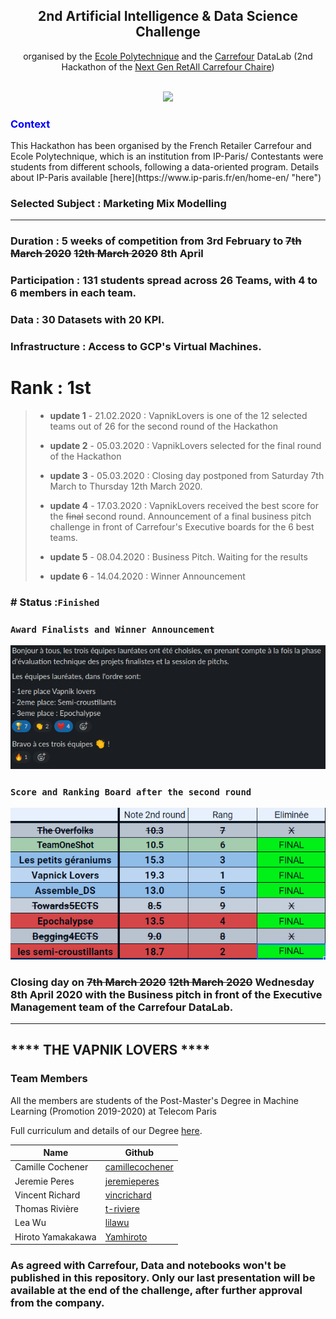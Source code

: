 <div align='center'><h2>2nd Artificial Intelligence & Data Science Challenge</h2></div>

<div align='center'>organised by the <a href="https://www.polytechnique.edu/">Ecole Polytechnique</a> and the <a href="https://www.carrefour.com/fr">Carrefour</a> DataLab (2nd Hackathon of the <a href="https://www.polytechnique.edu/fondation/content/carrefour-l%E2%80%99x-et-la-fx-cr%C3%A9ent-la-chaire-%C2%AB-next-gen-retail-%C2%BB">Next Gen RetAIl Carrefour Chaire</a>)</div>
<br>
<p align="center">
  <img src="hackathon-presentation.png" width="700"/>
</p>

<h3 style="color:blue;">Context</h3>
This Hackathon has been organised by the French Retailer Carrefour and Ecole Polytechnique, which is an institution from IP-Paris/
Contestants were students from different schools, following a data-oriented program.
Details about IP-Paris available [here](https://www.ip-paris.fr/en/home-en/ "here") 

### Selected Subject : Marketing Mix Modelling 

------
### Duration : 5 weeks of competition from 3rd February to ~~7th March 2020~~ ~~12th March 2020~~ 8th April
### Participation : 131 students spread across 26 Teams, with 4 to 6 members in each team.

### Data : 30 Datasets with 20 KPI.

### Infrastructure :  Access to GCP's Virtual Machines. 



# Rank : 1st

> - **update 1** - 21.02.2020 : VapnikLovers is one of the 12 selected teams out of 26 for the second round of the Hackathon 
>
> - **update 2** - 05.03.2020 : VapnikLovers selected for the final round of the Hackathon 
>
> - **update 3** - 05.03.2020 : Closing day postponed from Saturday 7th March to Thursday 12th March 2020.
>
> - **update 4** - 17.03.2020 : VapnikLovers received the best score for the ~~final~~ second round. Announcement of a final business pitch challenge in front of Carrefour's Executive boards for the 6 best teams.
>
> - **update 5** - 08.04.2020 : Business Pitch. Waiting for the results
>
> - **update 6** - 14.04.2020 :  Winner Announcement 
>
>   

### # Status :`Finished`

### `Award Finalists and Winner Announcement` 

<p align="center">
  <img src="final_rank.png" />
</p>

### `Score and Ranking Board after the second round`

<p align="center">
  <img src="2NDROUND.PNG" />
</p>

### Closing day on ~~7th March 2020~~ ~~12th March 2020~~ Wednesday 8th April 2020 with the Business pitch in front of the Executive Management team of the Carrefour DataLab.  

------


## **** THE VAPNIK LOVERS ****

### Team Members  

All the members are students of the Post-Master's Degree in Machine Learning (Promotion 2019-2020)  at Telecom Paris

Full curriculum and details of our Degree [here](
https://www.telecom-paris.fr/en/post-masters-degree/all-post-masters-degree/post-masters-degree-in-big-data "here").

Name  | Github
------------- | -------------
Camille Cochener | [camillecochener](http://github.com/camillecochener "camillecochene") 
Jeremie Peres | [jeremieperes](http://github.com/jeremieperes "jeremieperes")
Vincent Richard | [vincrichard](http://github.com/vincrichard "vincrichard")
Thomas Rivière | [t-riviere](http://github.com/t-riviere "t-riviere")
Lea Wu | [lilawu](http://github.com/lilawu "lilawu")
Hiroto Yamakakawa | [Yamhiroto](http://github.com/yamhiroto "yamhiroto")


### As agreed with Carrefour, Data and notebooks won't be published in this repository. Only our last presentation will be available at the end of the challenge, after further approval from the company.




